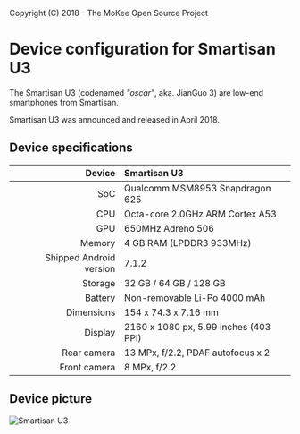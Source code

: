 Copyright (C) 2018 - The MoKee Open Source Project

Device configuration for Smartisan U3
==============

The Smartisan U3 (codenamed _"oscar"_, aka. JianGuo 3) are low-end smartphones from Smartisan.

Smartisan U3 was announced and released in April 2018.

## Device specifications

| Device       | Smartisan U3                                    |
| -----------: | :---------------------------------------------- |
| SoC          | Qualcomm MSM8953 Snapdragon 625                 |
| CPU          | Octa-core 2.0GHz ARM Cortex A53                 |
| GPU          | 650MHz Adreno 506                               |
| Memory       | 4 GB RAM (LPDDR3 933MHz)                        |
| Shipped Android version | 7.1.2                                |
| Storage      | 32 GB / 64 GB / 128 GB                          |
| Battery      | Non-removable Li-Po 4000 mAh                    |
| Dimensions   | 154 x 74.3 x 7.16 mm                            |
| Display      | 2160 x 1080 px, 5.99 inches (403 PPI)           |
| Rear camera  | 13 MPx, f/2.2, PDAF autofocus x 2               |
| Front camera | 8 MPx, f/2.2                                    |

## Device picture

![Smartisan U3](https://resource.smartisan.com/resource/fac4130efc39ed4db697cc8d137890e9.png "Smartisan U3 in red")
